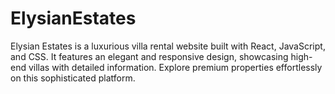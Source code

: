 # ElysianEstates
Elysian Estates is a luxurious villa rental website built with React, JavaScript, and CSS. It features an elegant and responsive design, showcasing high-end villas with detailed information. Explore premium properties  effortlessly on this sophisticated platform.
